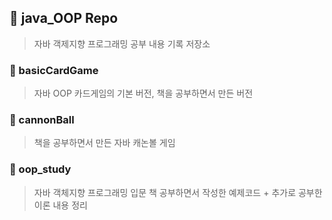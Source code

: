 ## 📕 java_OOP Repo

> 자바 객제지향 프로그래밍 공부 내용 기록 저장소

### 📁 basicCardGame
> 자바 OOP 카드게임의 기본 버전, 책을 공부하면서 만든 버전


### 📁 cannonBall
> 책을 공부하면서 만든 자바 캐논볼 게임


### 📁 oop_study
> 자바 객체지향 프로그래밍 입문 책 공부하면서 작성한 예제코드 + 추가로 공부한 이론 내용 정리